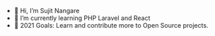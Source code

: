 - 👋 Hi, I’m Sujit Nangare
- 🌱 I’m currently learning PHP Laravel and React
- 🥅 2021 Goals: Learn and contribute more to Open Source projects.


<!---
sujit6060/sujit6060 is a ✨ special ✨ repository because its `README.md` (this file) appears on your GitHub profile.
You can click the Preview link to take a look at your changes.
--->
